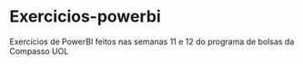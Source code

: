 # Exercicios-powerbi
Exercícios de PowerBI feitos nas semanas 11 e 12 do programa de bolsas da Compasso UOL
